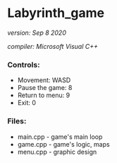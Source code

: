 # Labyrinth_game
 *version: Sep  8 2020*
 
 *compiler: Microsoft Visual C++*
 
### Controls:
- Movement: WASD
- Pause the game: 8
- Return to menu: 9 
- Exit: 0

### Files:
 - main.cpp - game's main loop
 - game.cpp - game's logic, maps
 - menu.cpp - graphic design

 
